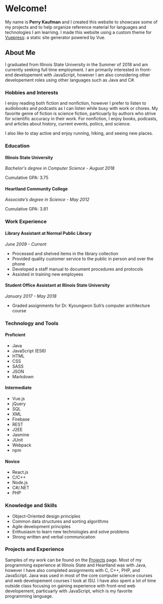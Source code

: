 # Welcome!

My name is **Perry Kaufman** and I created this website to showcase some of my projects and to help organize reference material for languages and technologies I am learning. I made this website using a custom theme for [Vuepress](https://vuepress.vuejs.org/): a static site generator powered by Vue.

## About Me

I graduated from Illinois State University in the Summer of 2018 and am currently seeking full time employment. I am primarily interested in front-end developement with JavaScript, however I am also considering other developement roles using other languages such as Java and C#.

### Hobbies and Interests

I enjoy reading both fiction and nonfiction, however I prefer to listen to audiobooks and podcasts as I can listen while busy with work or chores. My favorite genre of fiction is science fiction, particuarly by authors who strive for scientific accuracy in their work. For nonfiction, I enjoy books, podcasts, and articles about history, current events, poliics, and science.

I also like to stay active and enjoy running, hiking, and seeing new places.

### Education
#### Illinois State University
_Bachelor's degree in Computer Science - August 2018_

Cumulative GPA: 3.75 

#### Heartland Community College
_Associate’s degree in Science - May 2012_

Cumulative GPA: 3.81

### Work Experience
#### Library Assistant at Normal Public Library
_June 2009 - Current_
* Processed and shelved items in the library collection
* Provided quality customer service to the public in person and over the phone
* Developed a staff manual to document procedures and protocols
* Assisted in training new employees

#### Student Office Assistant at Illinois State University
_January 2017 - May 2018_
* Graded assignments for Dr. Kyoungwon Suh’s computer architecture course

### Technology and Tools
#### Proficient
* Java
* JavaScript (ES6)
* HTML
* CSS
* SASS
* JSON
* Markdown

#### Intermediate
* Vue.js
* jQuery
* SQL
* XML
* Firebase
* REST
* J2EE
* Jasmine
* JUnit
* Webpack
* npm

#### Novice
* React.js
* C/C++
* Node.js
* C#/.NET
* PHP

### Knowledge and Skills
* Object-Oriented design principles
* Common data structures and sorting algorithms
* Agile development principles
* Enthusiasm to learn new technologies and solve problems
* Strong written and verbal communication

### Projects and Experience
Samples of my work can be found on the [Projects](/projects/) page. Most of my programming experience at Illinois State and Heartland was with Java, however I have also completed assignments with C, C++, PHP, and JavaScript. Java was used in most of the core computer science courses and web developement courses I took at ISU. I have also spent a lot of time outside class focusing on gaining experience with front-end web developement, particuarly with JavaScript, which is my favorite programming language.